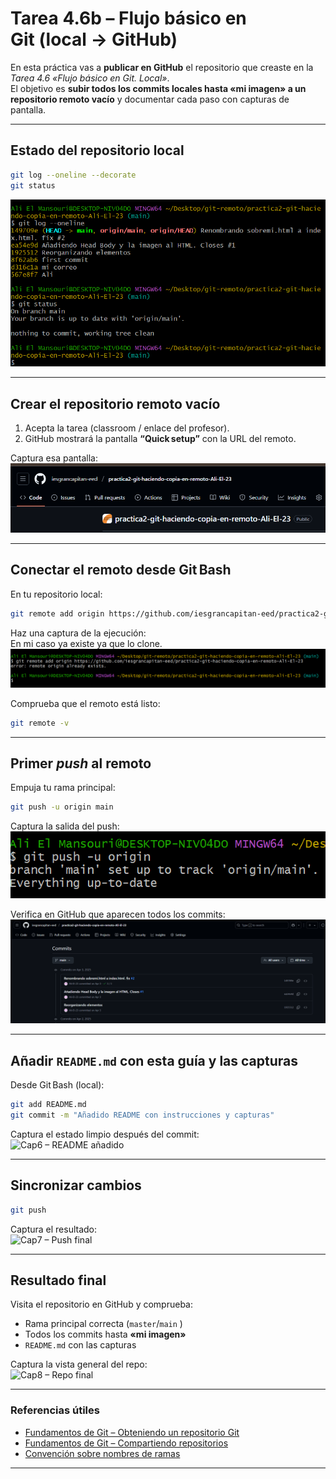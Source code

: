 #  Tarea 4.6b – Flujo básico en Git (local → GitHub)

En esta práctica vas a **publicar en GitHub** el repositorio que creaste en la *Tarea 4.6 «Flujo básico en Git. Local»*.  
El objetivo es **subir todos los commits locales hasta «mi imagen» a un repositorio remoto vacío** y documentar cada paso con capturas de pantalla.

---

## Estado del repositorio local

```bash
git log --oneline --decorate      
git status                       
```
  
![Cap1 – Estado local](./img/cap1.png)

---

## Crear el repositorio remoto vacío

1. Acepta la tarea (classroom / enlace del profesor).  
2. GitHub mostrará la pantalla **“Quick setup”** con la URL del remoto.

Captura esa pantalla:  
![Cap2 – Repo remoto vacío](./img/cap2.png)

---

## Conectar el remoto desde Git Bash

En tu repositorio local:

```bash
git remote add origin https://github.com/iesgrancapitan-eed/practica2-git-haciendo-copia-en-reto-lmrin.git

```

Haz una captura de la ejecución:  
En mi caso ya existe ya que lo clone.
![Cap3 – git remote add](./img/cap3.png)

Comprueba que el remoto está listo:

```bash
git remote -v
```

---

## Primer *push* al remoto

Empuja tu rama principal:

```bash
git push -u origin main  
```

Captura la salida del push:  
![Cap4 – Primer push](./img/cap4.png)

Verifica en GitHub que aparecen todos los commits:  
![Cap5 – Commits en GitHub](./img/cap5.png)

---

## Añadir `README.md` con esta guía y las capturas
Desde Git Bash (local):

```bash
git add README.md
git commit -m "Añadido README con instrucciones y capturas"
```

Captura el estado limpio después del commit:  
![Cap6 – README añadido](./imagenes/cap6.png)

---

## Sincronizar cambios

```bash
git push
```

Captura el resultado:  
![Cap7 – Push final](./imagenes/cap7.png)

---

## Resultado final

Visita el repositorio en GitHub y comprueba:

- Rama principal correcta (`master`/`main` )  
- Todos los commits hasta **«mi imagen»**   
- `README.md` con las capturas 

Captura la vista general del repo:  
![Cap8 – Repo final](./imagenes/cap8.png)

---

### Referencias útiles

- [Fundamentos de Git – Obteniendo un repositorio Git](https://git-scm.com/book/es/v2/Fundamentos-de-Git-Obteniendo-un-repositorio-Git)
- [Fundamentos de Git – Compartiendo repositorios](https://git-scm.com/book/es/v2/Git-en-un-Servidor-Enviando-por-Primera-Vez)
- [Convención sobre nombres de ramas](https://git-scm.com/docs/git-branch)

---

